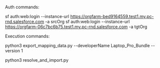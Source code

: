 Auth commands:

sf auth:web:login --instance-url https://orgfarm-bed9164559.test1.my.pc-rnd.salesforce.com -a srcOrg
sf auth:web:login --instance-url https://orgfarm-06c7bc6b75.test1.my.pc-rnd.salesforce.com -a tgtOrg


Execution commands:

python3 export_mapping_data.py --developerName Laptop_Pro_Bundle --version 1

python3 resolve_and_import.py
